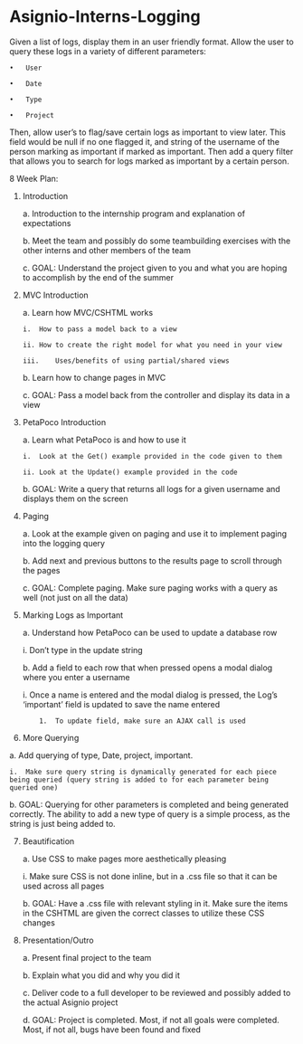 # Asignio-Interns-Logging

Given a list of logs, display them in an user friendly format. Allow the user to query these logs in a variety of different parameters:

    •	User

    •	Date

    •	Type 

    •	Project

Then, allow user’s to flag/save certain logs as important to view later. This field would be null if no one flagged it, and string of the username of the person marking as important if marked as important. Then add a query filter that allows you to search for logs marked as important by a certain person.

8 Week Plan:

1.	Introduction

    a.	Introduction to the internship program and explanation of expectations

    b.	Meet the team and possibly do some teambuilding exercises with the other interns and other members of the team

    c.	GOAL: Understand the project given to you and what you are hoping to accomplish by the end of the summer

2.	MVC Introduction

    a.	Learn how MVC/CSHTML works
    
        i.	How to pass a model back to a view

        ii.	How to create the right model for what you need in your view

        iii.	Uses/benefits of using partial/shared views

    b.	Learn how to change pages in MVC

    c.	GOAL: Pass a model back from the controller and display its data in a view

3.	PetaPoco Introduction

    a.	Learn what PetaPoco is and how to use it
    
        i.	Look at the Get() example provided in the code given to them

        ii.	Look at the Update() example provided in the code

    b.	GOAL: Write a query that returns all logs for a given username and displays them on the screen

4.	Paging

    a.	Look at the example given on paging and use it to implement paging into the logging query

    b.	Add next and previous buttons to the results page to scroll through the pages

    c.	GOAL: Complete paging. Make sure paging works with a query as well (not just on all the data)

5.	Marking Logs as Important

    a.	Understand how PetaPoco can be used to update a database row
    
       i.	Don’t type in the update string

    b.	Add a field to each row that when pressed opens a modal dialog where you enter a username
    
       i.	Once a name is entered and the modal dialog is pressed, the Log’s ‘important’ field is updated to save the name entered

            1.	To update field, make sure an AJAX call is used

6.	More Querying

  a.	Add querying of type, Date, project, important.
  
    i.	Make sure query string is dynamically generated for each piece being queried (query string is added to for each parameter being queried one)

  b.	GOAL: Querying for other parameters is completed and being generated correctly. The ability to add a new type of query is a simple process, as the string is just being added to.

7.	Beautification

    a.	Use CSS to make pages more aesthetically pleasing
    
       i.	Make sure CSS is not done inline, but in a .css file so that it can be used across all pages

    b.	GOAL: Have a .css file with relevant styling in it. Make sure the items in the CSHTML are given the correct classes to utilize these CSS changes

8.	Presentation/Outro

    a.	Present final project to the team

    b.	Explain what you did and why you did it

    c.	Deliver code to a full developer to be reviewed and possibly added to the actual Asignio project

    d.	GOAL: Project is completed. Most, if not all goals were completed. Most, if not all, bugs have been found and fixed



